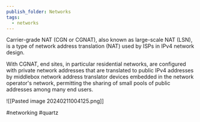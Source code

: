 ```yaml
---
publish_folder: Networks
tags:
  - networks
---
```

Carrier-grade NAT (CGN or CGNAT), also known as large-scale NAT (LSN), is a type of network address translation (NAT) used by ISPs in IPv4 network design.

With CGNAT, end sites, in particular residential networks, are configured with private network addresses that are translated to public IPv4 addresses by middlebox network address translator devices embedded in the network operator's network, permitting the sharing of small pools of public addresses among many end users.

![[Pasted image 20240211004125.png]]

#networking 
#quartz 